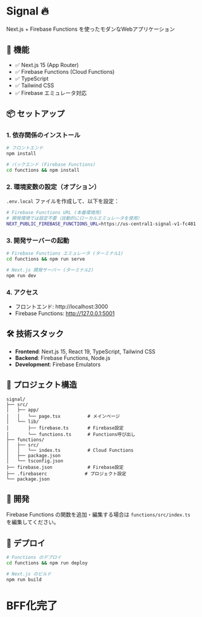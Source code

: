 # Signal 🔥

Next.js + Firebase Functions を使ったモダンなWebアプリケーション

## 🚀 機能

- ✅ Next.js 15 (App Router)
- ✅ Firebase Functions (Cloud Functions)
- ✅ TypeScript
- ✅ Tailwind CSS
- ✅ Firebase エミュレータ対応

## 📦 セットアップ

### 1. 依存関係のインストール

```bash
# フロントエンド
npm install

# バックエンド (Firebase Functions)
cd functions && npm install
```

### 2. 環境変数の設定（オプション）

`.env.local` ファイルを作成して、以下を設定：

```bash
# Firebase Functions URL (本番環境用)
# 開発環境では設定不要（自動的にローカルエミュレータを使用）
NEXT_PUBLIC_FIREBASE_FUNCTIONS_URL=https://us-central1-signal-v1-fc481.cloudfunctions.net
```

### 3. 開発サーバーの起動

```bash
# Firebase Functions エミュレータ (ターミナル1)
cd functions && npm run serve

# Next.js 開発サーバー (ターミナル2)
npm run dev
```

### 4. アクセス

- フロントエンド: http://localhost:3000
- Firebase Functions: http://127.0.0.1:5001

## 🛠️ 技術スタック

- **Frontend**: Next.js 15, React 19, TypeScript, Tailwind CSS
- **Backend**: Firebase Functions, Node.js
- **Development**: Firebase Emulators

## 📁 プロジェクト構造

```
signal/
├── src/
│   ├── app/
│   │   └── page.tsx          # メインページ
│   └── lib/
│       ├── firebase.ts       # Firebase設定
│       └── functions.ts      # Functions呼び出し
├── functions/
│   ├── src/
│   │   └── index.ts          # Cloud Functions
│   ├── package.json
│   └── tsconfig.json
├── firebase.json             # Firebase設定
├── .firebaserc              # プロジェクト設定
└── package.json
```

## 🔧 開発

Firebase Functions の関数を追加・編集する場合は `functions/src/index.ts` を編集してください。

## 🚀 デプロイ

```bash
# Functions のデプロイ
cd functions && npm run deploy

# Next.js のビルド
npm run build
```


# BFF化完了
